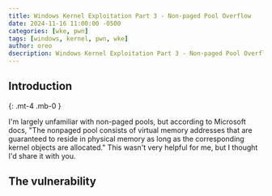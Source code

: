 ```yaml
---
title: Windows Kernel Exploitation Part 3 - Non-paged Pool Overflow
date: 2024-11-16 11:00:00 -0500
categories: [wke, pwn]
tags: [windows, kernel, pwn, wke]
author: oreo
dsecription: Windows Kernel Exploitation Part 3 - Non-paged Pool Overflow
---
```


## Introduction
{: .mt-4 .mb-0 }

I'm largely unfamiliar with non-paged pools, but according to Microsoft docs, "The nonpaged pool consists of virtual memory addresses that are guaranteed to reside in physical memory as long as the corresponding kernel objects are allocated." This wasn't very helpful for me, but I thought I'd share it with you.

## The vulnerability